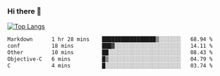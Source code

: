 ### Hi there 👋

<!--
**3Xpl0it3r/3Xpl0it3r** is a ✨ _special_ ✨ repository because its `README.md` (this file) appears on your GitHub profile.

Here are some ideas to get you started:

- 🔭 I’m currently working on ...
- 🌱 I’m currently learning ...
- 👯 I’m looking to collaborate on ...
- 🤔 I’m looking for help with ...
- 💬 Ask me about ...
- 📫 How to reach me: ...
- 😄 Pronouns: ...
- ⚡ Fun fact: ...
-->


[![Top Langs](https://github-readme-stats.vercel.app/api/top-langs/?username=3Xpl0it3r&layout=compact)](https://github.com/3Xpl0it3r/3Xpl0it3r)

<!--START_SECTION:waka-->

```txt
Markdown      1 hr 28 mins    █████████████████▒░░░░░░░   68.94 %
conf          18 mins         ███▓░░░░░░░░░░░░░░░░░░░░░   14.11 %
Other         10 mins         ██░░░░░░░░░░░░░░░░░░░░░░░   08.43 %
Objective-C   6 mins          █▒░░░░░░░░░░░░░░░░░░░░░░░   04.79 %
C             4 mins          █░░░░░░░░░░░░░░░░░░░░░░░░   03.74 %
```

<!--END_SECTION:waka-->
